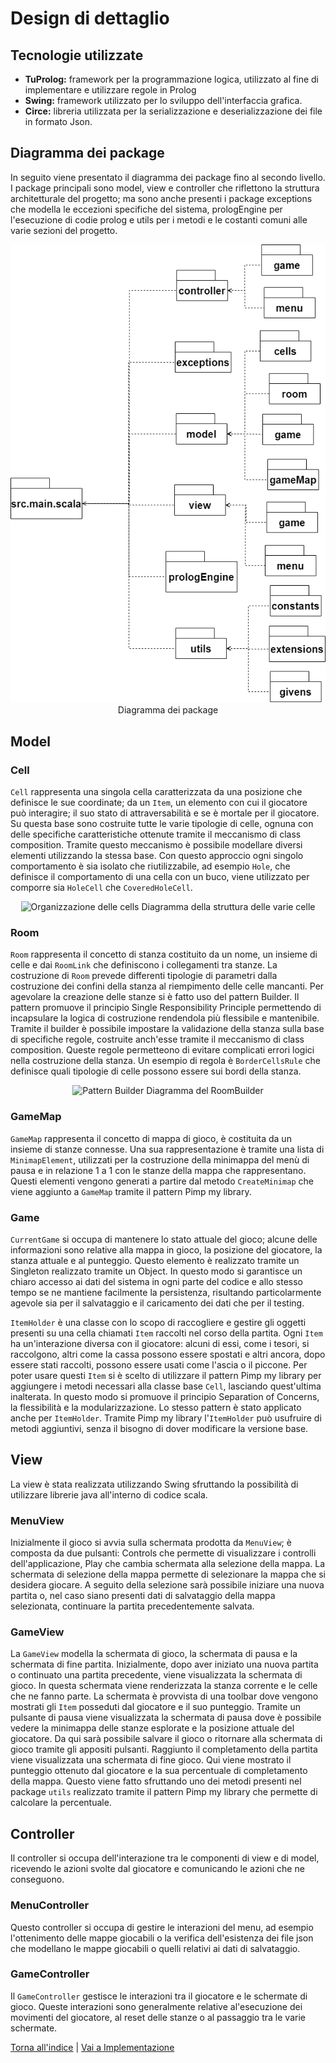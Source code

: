 # Design di dettaglio

## Tecnologie utilizzate

- **TuProlog:** framework per la programmazione logica, utilizzato al fine di implementare e utilizzare regole in Prolog 
- **Swing:** framework utilizzato per lo sviluppo dell'interfaccia grafica.
- **Circe:** libreria utilizzata per la serializzazione e deserializzazione dei file in formato Json.

## Diagramma dei package
In seguito viene presentato il diagramma dei package fino al secondo livello.
I package principali sono model, view e controller che riflettono la struttura architetturale del progetto; ma sono anche
presenti i package exceptions che modella le eccezioni specifiche del sistema, prologEngine per l'esecuzione di codie prolog e
utils per i metodi e le costanti comuni alle varie sezioni del progetto.

<p align="center">
  <img src="../Images/Package.png" alt="Diagramma dei package"/>
<caption>Diagramma dei package</caption>
</p>

## Model

### Cell
```Cell``` rappresenta una singola cella caratterizzata da una posizione che definisce le sue coordinate; da un ```Item```, un elemento con cui il giocatore può interagire; il suo stato di attraversabilità e se è mortale per il giocatore. Su questa base sono costruite tutte le varie tipologie di celle, ognuna con delle specifiche caratteristiche ottenute tramite il meccanismo di class composition. Tramite questo meccanismo è possibile modellare diversi elementi utilizzando la stessa base. Con questo approccio ogni singolo comportamento è sia isolato che riutilizzabile, ad esempio ```Hole```, che definisce il comportamento di una cella con un buco, viene utilizzato per comporre sia ```HoleCell``` che ```CoveredHoleCell```.
<p align="center">
  <img src="../Images/Cell.jpg" alt="Organizzazione delle cells"/>
    <caption>Diagramma della struttura delle varie celle</caption>
</p>

### Room
```Room``` rappresenta il concetto di stanza costituito da un nome, un insieme di celle e dai ```RoomLink``` che definiscono i collegamenti tra stanze. 
La costruzione di ```Room``` prevede differenti tipologie di parametri dalla costruzione dei confini della stanza al riempimento delle celle mancanti. Per agevolare la creazione delle stanze si è fatto uso del pattern Builder. Il pattern promuove il principio Single Responsibility Principle permettendo di incapsulare la logica di costruzione rendendola più flessibile e mantenibile. Tramite il builder è possibile impostare la validazione della stanza sulla base di specifiche regole, costruite anch'esse tramite il meccanismo di class composition. Queste regole permetteono di evitare complicati errori logici nella costruzione della stanza. Un esempio di regola è ```BorderCellsRule``` che definisce quali tipologie di celle possono essere sui bordi della stanza.
<p align="center">
  <img src="../Images/roomBuilder.png" alt="Pattern Builder"/>
<caption>Diagramma del RoomBuilder</caption>
</p>

### GameMap
```GameMap``` rappresenta il concetto di mappa di gioco, è costituita da un insieme di stanze connesse. Una sua rappresentazione è tramite una lista di  ```MinimapElement```, utilizzati per la costruzione della minimappa del menù di pausa e in relazione 1 a 1 con le stanze della mappa che rappresentano. Questi elementi vengono generati a partire dal metodo  ```CreateMinimap``` che viene aggiunto a ```GameMap``` tramite il pattern Pimp my library.

### Game
`CurrentGame` si occupa di mantenere lo stato attuale del gioco; alcune delle informazioni sono relative alla mappa in gioco, la posizione del giocatore, la stanza attuale e al punteggio. 
Questo elemento è realizzato tramite un Singleton realizzato tramite un Object. In questo modo si garantisce un chiaro accesso ai dati del sistema in ogni parte del codice e allo stesso tempo
se ne mantiene facilmente la persistenza, risultando particolarmente agevole sia per il salvataggio e il caricamento dei dati che per il testing. 

`ItemHolder` è una classe con lo scopo di raccogliere e gestire gli oggetti presenti su una cella chiamati `Item` raccolti nel corso della partita.
Ogni `Item` ha un'interazione diversa con il giocatore: alcuni di essi, come i tesori, si raccolgono, altri come la cassa possono essere spostati e altri ancora, dopo essere stati raccolti, possono essere usati come l'ascia o il piccone. Per poter usare questi `Item` si è scelto di utilizzare il pattern Pimp my library per aggiungere i metodi necessari alla classe base `Cell`, lasciando quest'ultima inalterata. In questo modo si promuove il principio Separation of Concerns, la flessibilità e la modularizzazione. Lo stesso pattern è stato applicato anche per `ItemHolder`. Tramite Pimp my library l'`ItemHolder` può usufruire di metodi aggiuntivi, senza il bisogno di dover modificare la versione base.

## View
La view è stata realizzata utilizzando Swing sfruttando la possibilità di utilizzare librerie java all'interno di codice
scala.  
### MenuView
Inizialmente il gioco si avvia sulla schermata prodotta da `MenuView`; è composta da due pulsanti: Controls che permette
di visualizzare i controlli dell'applicazione, Play che cambia schermata alla selezione della mappa.
La schermata di selezione della mappa permette di selezionare la mappa che si desidera giocare.
A seguito della selezione sarà possibile iniziare una nuova partita o, nel caso siano presenti dati di salvataggio della
mappa selezionata, continuare la partita precedentemente salvata.

### GameView
La `GameView` modella la schermata di gioco, la schermata di pausa e la schermata di fine partita. 
Inizialmente, dopo aver iniziato una nuova partita o continuato una partita precedente, viene visualizzata la schermata di gioco.
In questa schermata viene renderizzata la stanza corrente e le celle che ne fanno parte. La schermata è provvista di una toolbar
dove vengono mostrati gli `Item` posseduti dal giocatore e il suo punteggio.
Tramite un pulsante di pausa viene visualizzata la schermata di pausa dove è possibile vedere la minimappa delle stanze esplorate
e la posizione attuale del giocatore. Da qui sarà possibile salvare il gioco o ritornare alla schermata di gioco tramite gli appositi
pulsanti. Raggiunto il completamento della partita viene visualizzata una schermata di fine gioco. Qui viene mostrato il punteggio
ottenuto dal giocatore e la sua percentuale di completamento della mappa. Questo viene fatto sfruttando uno dei metodi presenti nel
package `utils` realizzato tramite il pattern Pimp my library che permette di calcolare la percentuale.

## Controller
Il controller si occupa dell'interazione tra le componenti di view e di model, ricevendo le azioni svolte dal giocatore e
comunicando le azioni che ne conseguono. 
### MenuController
Questo controller si occupa di gestire le interazioni del menu, ad esempio l'ottenimento delle mappe giocabili
o la verifica dell'esistenza dei file json che modellano le mappe giocabili o quelli relativi ai dati di salvataggio.
### GameController
Il `GameController` gestisce le interazioni tra il giocatore e le schermate di gioco. Queste interazioni sono generalmente
relative al'esecuzione dei movimenti del giocatore, al reset delle stanze o al passaggio tra le varie schermate.

[Torna all'indice](../report.md) | [Vai a Implementazione](../06-implementation/report.md)
